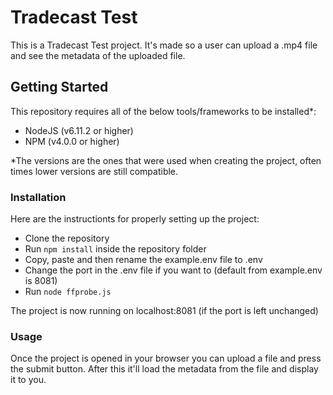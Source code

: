 # Tradecast Test

This is a Tradecast Test project. It's made so a user can upload a .mp4 file and see the metadata of the uploaded file.

## Getting Started

This repository requires all of the below tools/frameworks to be installed*:

* NodeJS (v6.11.2 or higher)
* NPM (v4.0.0 or higher)

*The versions are the ones that were used when creating the project, often times lower versions are still compatible.

### Installation

 Here are the instructionts for properly setting up the project:
 
 * Clone the repository
 * Run `npm install` inside the repository folder
 * Copy, paste and then rename the example.env file to .env 
 * Change the port in the .env file if you want to (default from example.env is 8081)
 * Run `node ffprobe.js`
 
The project is now running on localhost:8081 (if the port is left unchanged)

### Usage

Once the project is opened in your browser you can upload a file and press the submit button. After this it'll load the metadata from the file and display it to you.
